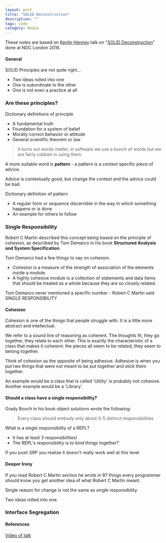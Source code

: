 ```yaml
---
layout: post
title: "SOLID Deconstruction"
description: ""
tags: Code
category: Media
---
```


These notes are based on [Kevlin Henney](https://twitter.com/KevlinHenney) talk on "[SOLID Deconstruction](https://vimeo.com/157708450)" done at NDC London 2016.

#### General

SOLID Principles are not quite right...
- Two ideas rolled into one  
- One is subordinate to the other  
- One is not even a practice at all  

### Are these principles?

Dictionary definitions of principle
- A fundamental truth   
- Foundation for a system of belief 
- Morally correct behavior or attitude 
- General scientific theorem or law  

> It turns out words matter, in software we use a bunch of words but we are fairly rubbish in using them.

A more suitable word is **pattern** - a pattern is a context specific piece of advice.

Advice is contextually good, but change the context and the advice could be bad.

Dictionary definition of pattern  
- A regular form or sequence discernible in the way in which something happens or is done  
- An example for others to follow  

### Single Responsibility  

Robert C Martin described this concept being based on the principle of cohesion, as described by Tom Demarco in his book **Structured Analysis and System Specification**.  

Tom Demarco had a few things to say on cohesion. 

- Cohesion is a measure of the strength of association of the elements inside a module. 
- A highly cohesive module is a collection of statements and data items that should be treated as a whole because they are so closely related.

Tom Demarco never mentioned a specific number - Robert C Martin said SINGLE RESPONSIBILITY  

#### Cohesion 

Cohesion is one of the things that people struggle with. It is a little more abstract and intellectual.

We refer to a sound line of reasoning as coherent. The thoughts fit, they go together, they relate to each other. This is exactly the characteristic of a class that makes it coherent: the pieces all seem to be related, they seem to belong together.

Think of cohesion as the opposite of being adhesive. Adhesive is when you put two things that were not meant to be put together and stick them together.

An example would be a class that is called 'Utility' is probably not cohesive. Another example would be a 'Library'.

#### Should a class have a single responsibility?

Grady Booch in his book object solutions wrote the following:  

> Every class should embody only about 3-5 distinct responsibilities  

What is a single responsibility of a REPL?

- It has at least 3 responsibilities!  
- The REPL's responsibility is to bind things together?  

If you push SRP you realize it doesn't really work well at this level.

#### Deeper Irony

If you read Robert C Martin section he wrote in 97 things every programmer should know you get another idea of what Robert C Martin meant.

Single reason for change is not the same as single responsibility.

Two ideas rolled into one.

### Interface Segregation




#### References

[Video of talk](https://vimeo.com/157708450)  
